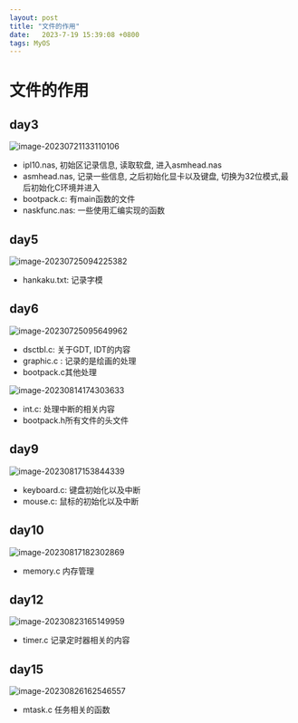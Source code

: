 ```yaml
---
layout: post
title: "文件的作用" 
date:   2023-7-19 15:39:08 +0800
tags: MyOS
---
```


# 文件的作用

## day3

![image-20230721133110106](E:\a学习\笔记\img\image-20230721133110106.png)

+   ipl10.nas, 初始区记录信息, 读取软盘, 进入asmhead.nas
+   asmhead.nas, 记录一些信息, 之后初始化显卡以及键盘, 切换为32位模式,最后初始化C环境并进入
+   bootpack.c: 有main函数的文件
+   naskfunc.nas: 一些使用汇编实现的函数

## day5

![image-20230725094225382](E:\a学习\笔记\img\image-20230725094225382.png)

+   hankaku.txt: 记录字模

## day6

![image-20230725095649962](E:\a学习\笔记\img\image-20230725095649962.png)

+   dsctbl.c: 关于GDT, IDT的内容
+   graphic.c : 记录的是绘画的处理
+   bootpack.c其他处理

![image-20230814174303633](E:\a学习\笔记\img\image-20230814174303633.png)

+   int.c: 处理中断的相关内容
+   bootpack.h所有文件的头文件

## day9

![image-20230817153844339](E:\a学习\笔记\img\image-20230817153844339.png)

+ keyboard.c: 键盘初始化以及中断
+ mouse.c: 鼠标的初始化以及中断

## day10

![image-20230817182302869](E:\a学习\笔记\img\image-20230817182302869.png)

+ memory.c 内存管理

## day12

![image-20230823165149959](E:\a学习\笔记\img\image-20230823165149959.png)

+ timer.c 记录定时器相关的内容

## day15

![image-20230826162546557](E:\a学习\笔记\img\image-20230826162546557.png)

+ mtask.c 任务相关的函数

